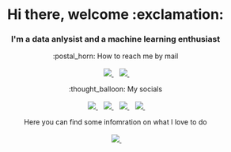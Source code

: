<h1 align="center"> Hi there, welcome :exclamation: </h1>

<h3 align='center'>
  I'm a data anlysist and a machine learning enthusiast
</h3>

<p align='center'>
  :postal_horn: How to reach me by mail <br/><br/>&nbsp;&nbsp;
  <a href='mailto:ecatanzani@protonmail.com'>
    <img src="https://img.shields.io/badge/ProtonMail-8B89CC?style=for-the-badge&logo=protonmail&logoColor=white" />
  </a>&nbsp;&nbsp;
  <a href='mailto:enricocatanzani@gmail.com'>
    <img src="https://img.shields.io/badge/Gmail-D14836?style=for-the-badge&logo=gmail&logoColor=white" />
  </a>&nbsp;&nbsp;
</p>  

<p align='center'>
  :thought_balloon: My socials<br/><br/>&nbsp;&nbsp;
  <a href="https://twitter.com/enricocatanzani">
    <img src="https://img.shields.io/badge/Twitter-1DA1F2?style=for-the-badge&logo=twitter&logoColor=white" />
  </a>&nbsp;&nbsp;
  <a href="https://telegram.me/ecatanzani">
    <img src="https://img.shields.io/badge/Telegram-2CA5E0?style=for-the-badge&logo=telegram&logoColor=white" />
  </a>&nbsp;&nbsp;
  <a href="https://join.skype.com/invite/h3lZpa6sDIxM">
    <img src="https://img.shields.io/badge/Skype-00AFF0?style=for-the-badge&logo=skype&logoColor=white" />
  </a>&nbsp;&nbsp;
  
  <a href=' https://www.facebook.com/enrico.catanzani.16'>
    <img src="https://img.shields.io/badge/Facebook-1877F2?style=for-the-badge&logo=facebook&logoColor=white" />
  </a>&nbsp;&nbsp;
  
<p align='center'>
  Here you can find some infomration on what I love to do <br/><br/>&nbsp;&nbsp;
  <a href="https://www.linkedin.com/in/ecatanzani/">
    <img src="https://img.shields.io/badge/linkedin-%230077B5.svg?&style=for-the-badge&logo=linkedin&logoColor=white" />
  </a>&nbsp;&nbsp;
</p>
